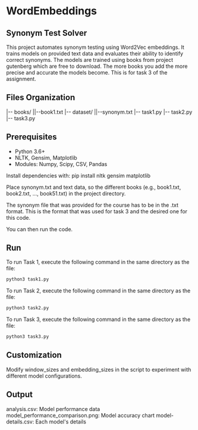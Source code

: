# WordEmbeddings

## Synonym Test Solver

This project automates synonym testing using Word2Vec embeddings. It trains models on provided text data and evaluates their ability to identify correct synonyms. The models are trained using books from project gutenberg which are free to download. The more books you add the more precise and accurate the models become. This is for task 3 of the assignment.

## Files Organization
|-- books/
||--book1.txt
|-- dataset/
||--synonym.txt
|-- task1.py
|-- task2.py
|-- task3.py

## Prerequisites

- Python 3.6+
- NLTK, Gensim, Matplotlib
- Modules: Numpy, Scipy, CSV, Pandas

Install dependencies with:
pip install nltk gensim matplotlib

Place synonym.txt and text data, so the different books (e.g., book1.txt, book2.txt, ..., book51.txt) in the project directory.

The synonym file that was provided for the course has to be in the .txt format. This is the format that was used for task 3 and the desired one for this code.

You can then run the code.

## Run

To run Task 1, execute the following command in the same directory as the file:
```bash
python3 task1.py
```

To run Task 2, execute the following command in the same directory as the file:
```bash
python3 task2.py
```

To run Task 3, execute the following command in the same directory as the file:
```bash
python3 task3.py
```

## Customization

Modify window_sizes and embedding_sizes in the script to experiment with different model configurations.

## Output

analysis.csv: Model performance data
model_performance_comparison.png: Model accuracy chart
model-details.csv: Each model's details

